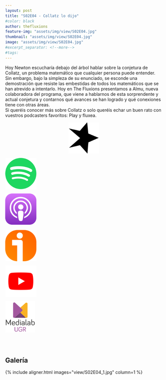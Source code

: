 ```yaml
---
layout: post
title: "S02E04 - Collatz lo dijo"
#color: black
author: thefluxions
feature-img: "assets/img/view/S02E04.jpg"
thumbnail: "assets/img/view/S02E04.jpg"
image: "assets/img/view/S02E04.jpg"
#excerpt_separator: <!--more-->
#tags: 
---
```


Hoy Newton escucharía debajo del árbol hablar sobre la conjetura de Collatz, un problema matemático que cualquier persona puede entender. Sin embargo, bajo la simpleza de su enunciado, se esconde una demostración que resiste las embestidas de todos los matemáticos que se han atrevido a intentarlo. Hoy en The Fluxions presentamos a Almu, nueva colaboradora del programa, que viene a hablarnos de esta sorprendente y actual conjetura y contarnos qué avances se han logrado y qué conexiones tiene con otras áreas.
<br>Si queréis conocer más sobre Collatz o solo queréis echar un buen rato con vuestros podcasters favoritos: Play y fluxea.
<br>
<p align="center">
<a href="https://www.spreaker.com/user/radiolabugr/the-fluxions-204" target="_blank"><img src="https://raw.githubusercontent.com/thefluxions/thefluxions.github.io/master/assets/img/archive/spreaker-logo.png" height="100" align="center"></a>

<a href="https://open.spotify.com/episode/6mpyHycYq6iA43mkXn0lIa?si=VJFt0UMyTXSnJAZHrDYqDA" target="_blank"><img src="https://raw.githubusercontent.com/thefluxions/thefluxions.github.io/master/assets/img/archive/spotify-logo.png" height="100" align="center"></a>

<a href="https://podcasts.apple.com/es/podcast/2x04-collatz-lo-dijo/id1492409246?i=1000466854040" target="_blank"><img src="https://raw.githubusercontent.com/thefluxions/thefluxions.github.io/master/assets/img/archive/apple-logo.png" height="100" align="center"></a>
<br><br>
<a href="https://www.ivoox.com/2x04-collatz-lo-dijo-audios-mp3_rf_48282919_1.html" target="_blank"><img src="https://raw.githubusercontent.com/thefluxions/thefluxions.github.io/master/assets/img/archive/ivoox-logo.png" height="100" align="center"></a>

<a href="" target="_blank"><img src="https://raw.githubusercontent.com/thefluxions/thefluxions.github.io/master/assets/img/archive/youtube-logo.png" height="100" align="center"></a>

<a href="https://medialab.ugr.es/noticias/collatz-lo-dijo-the-fluxions/" target="_blank"><img src="https://raw.githubusercontent.com/thefluxions/thefluxions.github.io/master/assets/img/archive/medialab-logo.png" height="100" align="center"></a>
</p>
<br><br>

## Galería

{% include aligner.html images="view/S02E04_1.jpg" column=1 %}
